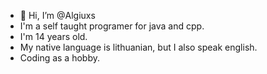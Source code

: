 - 👋 Hi, I’m @Algiuxs
- I'm a self taught programer for java and cpp.
- I'm 14 years old.
- My native language is lithuanian, but I also speak english.
- Coding as a hobby.

<!---
Algiuxs/Algiuxs is a ✨ special ✨ repository because its `README.md` (this file) appears on your GitHub profile.
You can click the Preview link to take a look at your changes.
--->
